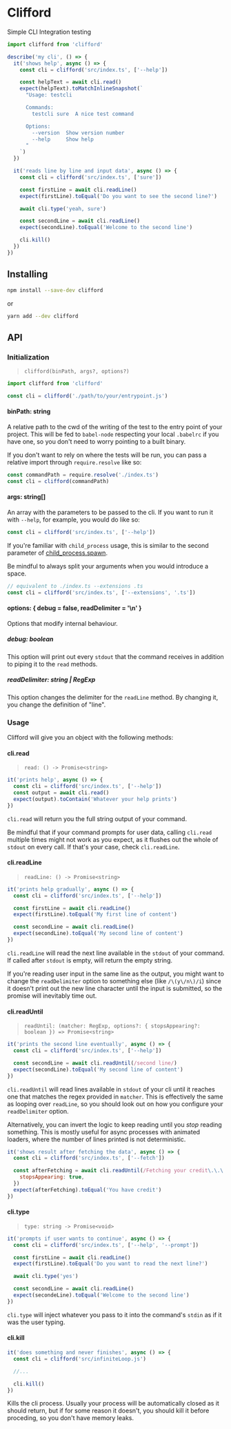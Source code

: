 # Clifford

Simple CLI Integration testing

```js
import clifford from 'clifford'

describe('my cli', () => {
  it('shows help', async () => {
    const cli = clifford('src/index.ts', ['--help'])

    const helpText = await cli.read()
    expect(helpText).toMatchInlineSnapshot(`
      "Usage: testcli

      Commands:
        testcli sure  A nice test command

      Options:
        --version  Show version number                                       [boolean]
        --help     Show help                                                 [boolean]
      "
    `)
  })

  it('reads line by line and input data', async () => {
    const cli = clifford('src/index.ts', ['sure'])

    const firstLine = await cli.readLine()
    expect(firstLine).toEqual('Do you want to see the second line?')

    await cli.type('yeah, sure')

    const secondLine = await cli.readLine()
    expect(secondLine).toEqual('Welcome to the second line')

    cli.kill()
  })
})
```

## Installing

```bash
npm install --save-dev clifford
```

or

```bash
yarn add --dev clifford
```

## API

### Initialization

> `clifford(binPath, args?, options?)`

```js
import clifford from 'clifford'

const cli = clifford('./path/to/your/entrypoint.js')
```

#### binPath: string

A relative path to the cwd of the writing of the test to the entry point of your project. This will be fed to `babel-node` respecting your local `.babelrc` if you have one, so you don't need to worry pointing to a built binary.

If you don't want to rely on where the tests will be run, you can pass a relative import through `require.resolve` like so:

```js
const commandPath = require.resolve('./index.ts')
const cli = clifford(commandPath)
```

#### args: string[]

An array with the parameters to be passed to the cli. If you want to run it with `--help`, for example, you would do like so:

```js
const cli = clifford('src/index.ts', ['--help'])
```

If you're familiar with `child_process` usage, this is similar to the second parameter of [child_process.spawn](https://nodejs.org/api/child_process.html#child_process_child_process_spawn_command_args_options).

Be mindful to always split your arguments when you would introduce a space.

```js
// equivalent to ./index.ts --extensions .ts
const cli = clifford('src/index.ts', ['--extensions', '.ts'])
```

#### options: { debug = false, readDelimiter = '\n' }

Options that modify internal behaviour.

##### debug: boolean

This option will print out every `stdout` that the command receives in addition to piping it to the `read` methods.

##### readDelimiter: string | RegExp

This option changes the delimiter for the `readLine` method. By changing it, you change the definition of "line".

### Usage

Clifford will give you an object with the following methods:

#### cli.read

> `read: () -> Promise<string>`

```js
it('prints help', async () => {
  const cli = clifford('src/index.ts', ['--help'])
  const output = await cli.read()
  expect(output).toContain('Whatever your help prints')
})
```

`cli.read` will return you the full string output of your command.

Be mindful that if your command prompts for user data, calling `cli.read` multiple times might not work as you expect, as it flushes out the whole of `stdout` on every call. If that's your case, check `cli.readLine`.

#### cli.readLine

> `readLine: () -> Promise<string>`

```js
it('prints help gradually', async () => {
  const cli = clifford('src/index.ts', ['--help'])

  const firstLine = await cli.readLine()
  expect(firstLine).toEqual('My first line of content')

  const secondLine = await cli.readLine()
  expect(secondLine).toEqual('My second line of content')
})
```

`cli.readLine` will read the next line available in the `stdout` of your command. If called after `stdout` is empty, will return the empty string.

If you're reading user input in the same line as the output, you might want to change the `readDelimiter` option to something else (like `/\(y\/n\)/i`) since it doesn't print out the new line character until the input is submitted, so the promise will inevitably time out.

#### cli.readUntil

> `readUntil: (matcher: RegExp, options?: { stopsAppearing?: boolean }) => Promise<string>`

```js
it('prints the second line eventually', async () => {
  const cli = clifford('src/index.ts', ['--help'])

  const secondLine = await cli.readUntil(/second line/)
  expect(secondLine).toEqual('My second line of content')
})
```

`cli.readUntil` will read lines available in `stdout` of your cli until it reaches one that matches the regex provided in `matcher`. This is effectively the same as looping over `readLine`, so you should look out on how you configure your `readDelimiter` option.

Alternatively, you can invert the logic to keep reading until you _stop_ reading something. This is mostly useful for async processes with animated loaders, where the number of lines printed is not deterministic.

```js
it('shows result after fetching the data', async () => {
  const cli = clifford('src/index.ts', ['--fetch'])

  const afterFetching = await cli.readUntil(/Fetching your credit\.\.\./, {
    stopsAppearing: true,
  })
  expect(afterFetching).toEqual('You have credit')
})
```

#### cli.type

> `type: string -> Promise<void>`

```js
it('prompts if user wants to continue', async () => {
  const cli = clifford('src/index.ts', ['--help', '--prompt'])

  const firstLine = await cli.readLine()
  expect(firstLine).toEqual('Do you want to read the next line?')

  await cli.type('yes')

  const secondLine = await cli.readLine()
  expect(secondeLine).toEqual('Welcome to the second line')
})
```

`cli.type` will inject whatever you pass to it into the command's `stdin` as if it was the user typing.

#### cli.kill

```js
it('does something and never finishes', async () => {
  const cli = clifford('src/infiniteLoop.js')

  //...

  cli.kill()
})
```

Kills the cli process. Usually your process will be automatically closed as it should return, but if for some reason it doesn't, you should kill it before proceding, so you don't have memory leaks.
